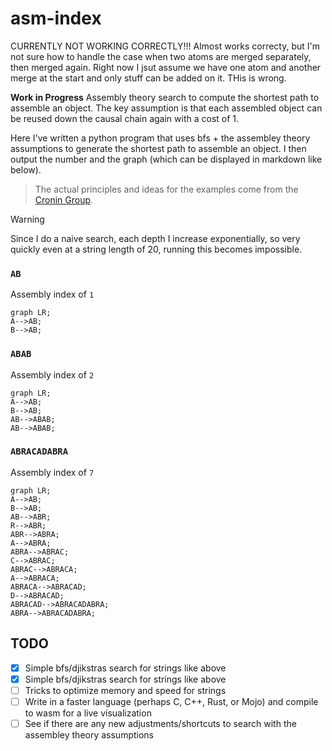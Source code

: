 # asm-index

CURRENTLY NOT WORKING CORRECTLY!!! Almost works correcty, but I'm not sure how to handle the case when two atoms are merged separately, then merged again. Right now I jsut assume we have one atom and another merge at the start and only stuff can be added on it. THis is wrong.

**Work in Progress** Assembly theory search to compute the shortest path to assemble an object. The key assumption is that each assembled object can be reused down the causal chain again with a cost of 1.

Here I've written a python program that uses bfs + the assembley theory assumptions to generate the shortest path to assemble an object. I then output the number and the graph (which can be displayed in markdown like below).

> The actual principles and ideas for the examples come from the [Cronin Group](https://www.chem.gla.ac.uk/cronin/).

> [!WARNING]
> Since I do a naive search, each depth I increase exponentially, so very quickly
> even at a string length of 20, running this becomes impossible.


### `AB`

Assembly index of `1`

```mermaid
graph LR;
A-->AB;
B-->AB;
```
### `ABAB`

Assembly index of `2`

```mermaid
graph LR;
A-->AB;
B-->AB;
AB-->ABAB;
AB-->ABAB;
```
### `ABRACADABRA`

Assembly index of `7`

```mermaid
graph LR;
A-->AB;
B-->AB;
AB-->ABR;
R-->ABR;
ABR-->ABRA;
A-->ABRA;
ABRA-->ABRAC;
C-->ABRAC;
ABRAC-->ABRACA;
A-->ABRACA;
ABRACA-->ABRACAD;
D-->ABRACAD;
ABRACAD-->ABRACADABRA;
ABRA-->ABRACADABRA;
```

## TODO

- [x] Simple bfs/djikstras search for strings like above
- [x] Simple bfs/djikstras search for strings like above
- [ ] Tricks to optimize memory and speed for strings
- [ ] Write in a faster language (perhaps C, C++, Rust, or Mojo) and compile to wasm for a live visualization
- [ ] See if there are any new adjustments/shortcuts to search with the assembley theory assumptions
